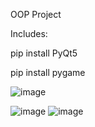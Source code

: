 OOP Project

Includes:

pip install PyQt5

pip install pygame


![image](https://github.com/thenamdev/vju2023_project_oop/assets/57611937/a961768a-dc45-4d49-85d5-c269977270c3)

![image](https://github.com/thenamdev/vju2023_project_oop/assets/57611937/618cfd92-c0d0-49e3-9a44-32c13f637c4d)
![image](https://github.com/thenamdev/vju2023_project_oop/assets/57611937/264805ac-ecc2-4921-a727-c64fccdab403)

